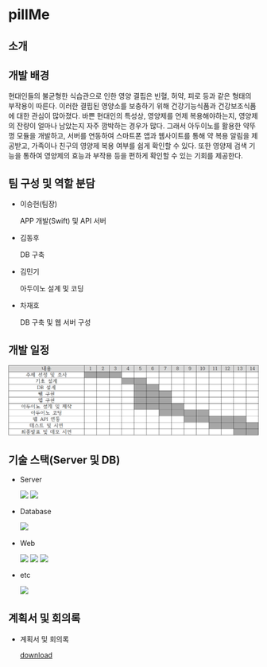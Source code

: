 # pillMe
## 소개

## 개발 배경
현대인들의 불균형한 식습관으로 인한 영양 결핍은 빈혈, 허약, 피로 등과 같은 형태의 부작용이 따른다. 이러한 결핍된 영양소를 보충하기 위해 건강기능식품과 건강보조식품에 대한 관심이 많아졌다. 바쁜 현대인의 특성상, 영양제를 언제 복용해야하는지, 영양제의 잔량이 얼마나 남았는지 자주 깜박하는 경우가 많다. 그래서 아두이노를 활용한 약뚜껑 모듈을 개발하고, 서버를 연동하여 스마트폰 앱과 웹사이트를 통해 약 복용 알림을 제공받고, 가족이나 친구의 영양제 복용 여부를 쉽게 확인할 수 있다. 또한 영양제 검색 기능을 통하여 영양제의 효능과 부작용 등을 편하게 확인할 수 있는 기회를 제공한다.


## 팀 구성 및 역할 분담
* 이승헌(팀장)

    APP 개발(Swift) 및 API 서버
* 김동후

    DB 구축
* 김민기

    아두이노 설계 및 코딩
* 차재호

    DB 구축 및 웹 서버 구성

## 개발 일정
![png_1](./images/schedule.PNG)



## 기술 스택(Server 및 DB)
* Server

    <img src="https://img.shields.io/badge/Django-092E20?style=flat&logo=django&logoColor=white"/>
    <img src="https://img.shields.io/badge/Google-Cloud-4285F4?style=flat&logo=googlecloud&logoColor=white"/>

* Database

    <img src="https://img.shields.io/badge/MySQL-4479A1?style=flat&logo=mysql&logoColor=white"/>

* Web

    <img src="https://img.shields.io/badge/HTML5-E34F26?style=flat&logo=html5&logoColor=white"/>   
    <img src="https://img.shields.io/badge/CSS3-1572B6?style=flat&logo=css3&logoColor=white"/>   
    <img src="https://img.shields.io/badge/JavaScript-F7DF1E?style=flat&logo=javascript&logoColor=white"/>   

* etc

    <img src="https://img.shields.io/badge/Git-F05032?style=flat&logo=git&logoColor=white"/>   


## 계획서 및 회의록

* 계획서 및 회의록

    [download](https://drive.google.com/file/d/1QIVHU1cSp41ZD4vila9xkp55LLVTUB4l/view?usp=share_link)